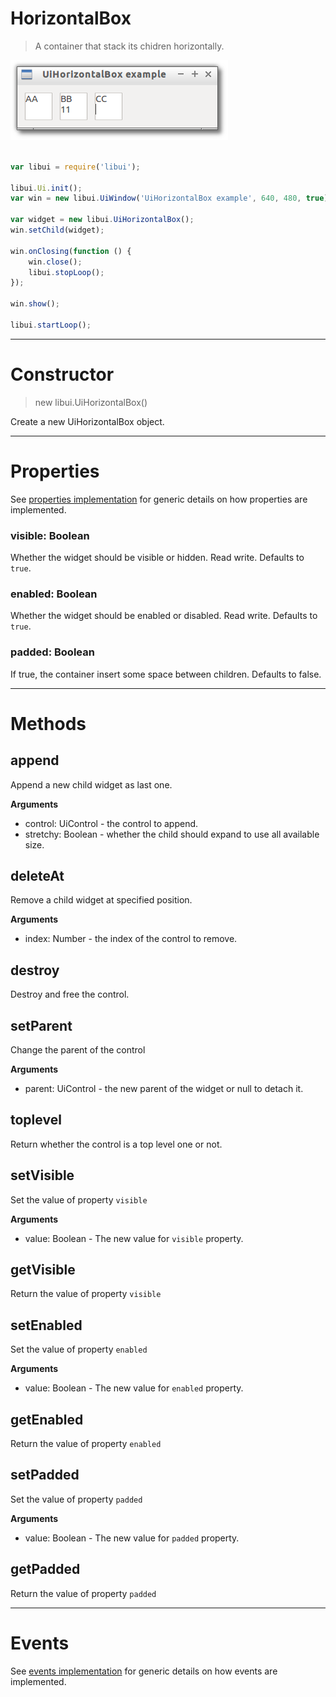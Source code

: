 
# HorizontalBox

> A container that stack its chidren horizontally.

![UiHorizontalBox example](media/UiHorizontalBox.png)

```js

var libui = require('libui');

libui.Ui.init();
var win = new libui.UiWindow('UiHorizontalBox example', 640, 480, true);

var widget = new libui.UiHorizontalBox();
win.setChild(widget);

win.onClosing(function () {
	win.close();
	libui.stopLoop();
});

win.show();

libui.startLoop();

```

---

# Constructor

> new libui.UiHorizontalBox()

Create a new UiHorizontalBox object.

---

# Properties

See [properties implementation](properties.md) for generic details on how properties are implemented.


### visible: Boolean

Whether the widget should be visible or hidden. 
Read write.
Defaults to `true`.



### enabled: Boolean

Whether the widget should be enabled or disabled. 
Read write.
Defaults to `true`.



### padded: Boolean

If true, the container insert some space between children. 
Defaults to false.




---

# Methods


## append

Append a new child widget as last one.


**Arguments**

* control: UiControl - the control to append.
* stretchy: Boolean - whether the child should expand to use all available size.



## deleteAt

Remove a child widget at specified position.


**Arguments**

* index: Number - the index of the control to remove.



## destroy

Destroy and free the control.




## setParent

Change the parent of the control


**Arguments**

* parent: UiControl - the new parent of the widget or null to detach it.



## toplevel

Return whether the control is a top level one or not.




## setVisible

Set the value of property `visible`

**Arguments**

* value: Boolean - The new value for `visible` property.

## getVisible

Return the value of property `visible`



## setEnabled

Set the value of property `enabled`

**Arguments**

* value: Boolean - The new value for `enabled` property.

## getEnabled

Return the value of property `enabled`



## setPadded

Set the value of property `padded`

**Arguments**

* value: Boolean - The new value for `padded` property.

## getPadded

Return the value of property `padded`



---

# Events

See [events implementation](events.md) for generic details on how events are implemented.



